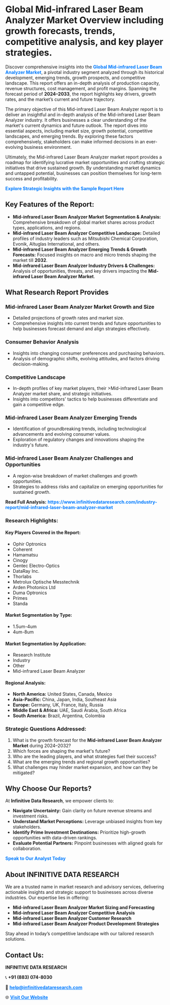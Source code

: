<h1>Global Mid-infrared Laser Beam Analyzer Market Overview including growth forecasts, trends, competitive analysis, and key player strategies.</h1>
<p>
Discover comprehensive insights into the 
<a href="https://www.infinitivedataresearch.com/industry-report/mid-infrared-laser-beam-analyzer-market" rel="dofollow" style="color: #007BFF; text-decoration: none;"><strong>Global Mid-infrared Laser Beam Analyzer Market</strong></a>, a pivotal industry segment analyzed through its historical development, emerging trends, growth prospects, and competitive landscape. This report offers an in-depth analysis of production capacity, revenue structures, cost management, and profit margins. Spanning the forecast period of <strong>2024–2033</strong>, the report highlights key drivers, growth rates, and the market’s current and future trajectory.
</p>
<p>
The primary objective of this Mid-infrared Laser Beam Analyzer report is to deliver an insightful and in-depth analysis of the Mid-infrared Laser Beam Analyzer industry. It offers businesses a clear understanding of the market's current dynamics and future outlook. The report dives into essential aspects, including market size, growth potential, competitive landscapes, and emerging trends. By exploring these factors comprehensively, stakeholders can make informed decisions in an ever-evolving business environment.
</p>
<p>
Ultimately, the Mid-infrared Laser Beam Analyzer market report provides a roadmap for identifying lucrative market opportunities and crafting strategic initiatives that drive sustained growth. By understanding market dynamics and untapped potential, businesses can position themselves for long-term success and profitability.
</p>
<p>
<a href="https://www.infinitivedataresearch.com/request-sample/reportId=112817" style="color: #007BFF; text-decoration: none;"><strong>Explore Strategic Insights with the Sample Report Here</strong></a>
</p>

<h2>Key Features of the Report:</h2>
<ul>
<li><strong>Mid-infrared Laser Beam Analyzer Market Segmentation & Analysis:</strong> Comprehensive breakdown of global market shares across product types, applications, and regions.</li>
<li><strong>Mid-infrared Laser Beam Analyzer Competitive Landscape:</strong> Detailed profiles of industry leaders such as Mitsubishi Chemical Corporation, Evonik, Altuglas International, and others.</li>
<li><strong>Mid-infrared Laser Beam Analyzer Emerging Trends & Growth Forecasts:</strong> Focused insights on macro and micro trends shaping the market till <strong>2032</strong>.</li>
<li><strong>Mid-infrared Laser Beam Analyzer Industry Drivers & Challenges:</strong> Analysis of opportunities, threats, and key drivers impacting the <strong>Mid-infrared Laser Beam Analyzer Market</strong>.</li>
</ul>

<h2>What Research Report Provides</h2>
<h3>Mid-infrared Laser Beam Analyzer Market Growth and Size</h3>
<ul>
<li>Detailed projections of growth rates and market size.</li>
<li>Comprehensive insights into current trends and future opportunities to help businesses forecast demand and align strategies effectively.</li>
</ul>

<h3>Consumer Behavior Analysis</h3>
<ul>
<li>Insights into changing consumer preferences and purchasing behaviors.</li>
<li>Analysis of demographic shifts, evolving attitudes, and factors driving decision-making.</li>
</ul>

<h3>Competitive Landscape</h3>
<ul>
<li>In-depth profiles of key market players, their >Mid-infrared Laser Beam Analyzer market share, and strategic initiatives.</li>
<li>Insights into competitors' tactics to help businesses differentiate and gain a competitive edge.</li>
</ul>

<h3>Mid-infrared Laser Beam Analyzer Emerging Trends</h3>
<ul>
<li>Identification of groundbreaking trends, including technological advancements and evolving consumer values.</li>
<li>Exploration of regulatory changes and innovations shaping the industry's future.</li>
</ul>

<h3>Mid-infrared Laser Beam Analyzer Challenges and Opportunities</h3>
<ul>
<li>A region-wise breakdown of market challenges and growth opportunities.</li>
<li>Strategies to address risks and capitalize on emerging opportunities for sustained growth.</li>
</ul>
<p><strong>Read Full Analysis:</strong> <a href="https://www.infinitivedataresearch.com/industry-report/mid-infrared-laser-beam-analyzer-market" rel="dofollow" style="color: #007BFF; text-decoration: none;"><strong>https://www.infinitivedataresearch.com/industry-report/mid-infrared-laser-beam-analyzer-market</strong></a></p>
<h3>Research Highlights:</h3>
<h4>Key Players Covered in the Report:</h4>
<ul><li>Ophir Optronics</li><li>Coherent</li><li>Hamamatsu</li><li>Cinogy</li><li>Gentec Electro-Optics</li><li>DataRay Inc.</li><li>Thorlabs</li><li>Metrolux Optische Messtechnik</li><li>Arden Photonics Ltd</li><li>Duma Optronics</li><li>Primes</li><li>Standa</li></ul>
<h4>Market Segmentation by Type:</h4>
<ul><li>1.5um-4um</li><li>4um-8um</li></ul>
<h4>Market Segmentation by Application:</h4>
<ul><li>Research Institute</li><li>Industry</li><li>Other</li><li>Mid-infrared Laser Beam Analyzer</li></ul>

<h4>Regional Analysis:</h4>
<ul>
<li><strong>North America:</strong> United States, Canada, Mexico</li>
<li><strong>Asia-Pacific:</strong> China, Japan, India, Southeast Asia</li>
<li><strong>Europe:</strong> Germany, UK, France, Italy, Russia</li>
<li><strong>Middle East & Africa:</strong> UAE, Saudi Arabia, South Africa</li>
<li><strong>South America:</strong> Brazil, Argentina, Colombia</li>
</ul>

<h3>Strategic Questions Addressed:</h3>
<ol>
<li>What is the growth forecast for the <strong>Mid-infrared Laser Beam Analyzer Market</strong> during 2024–2032?</li>
<li>Which forces are shaping the market's future?</li>
<li>Who are the leading players, and what strategies fuel their success?</li>
<li>What are the emerging trends and regional growth opportunities?</li>
<li>What challenges may hinder market expansion, and how can they be mitigated?</li>
</ol>

<h2>Why Choose Our Reports?</h2>
<p>At <strong>Infinitive Data Research</strong>, we empower clients to:</p>
<ul>
<li><strong>Navigate Uncertainty:</strong> Gain clarity on future revenue streams and investment risks.</li>
<li><strong>Understand Market Perceptions:</strong> Leverage unbiased insights from key stakeholders.</li>
<li><strong>Identify Prime Investment Destinations:</strong> Prioritize high-growth opportunities with data-driven rankings.</li>
<li><strong>Evaluate Potential Partners:</strong> Pinpoint businesses with aligned goals for collaboration.</li>
</ul>
<p><a href="https://www.infinitivedataresearch.com/industry-report/mid-infrared-laser-beam-analyzer-market" rel="dofollow" style="color: #007BFF; text-decoration: none;"><strong>Speak to Our Analyst Today</strong></a></p>

<h2>About INFINITIVE DATA RESEARCH</h2>
<p>We are a trusted name in market research and advisory services, delivering actionable insights and strategic support to businesses across diverse industries. Our expertise lies in offering:</p>
<ul>
<li><strong>Mid-infrared Laser Beam Analyzer Market Sizing and Forecasting</strong></li>
<li><strong>Mid-infrared Laser Beam Analyzer Competitive Analysis</strong></li>
<li><strong>Mid-infrared Laser Beam Analyzer Customer Research</strong></li>
<li><strong>Mid-infrared Laser Beam Analyzer Product Development Strategies</strong></li>
</ul>
<p>Stay ahead in today’s competitive landscape with our tailored research solutions.</p>

<h2>Contact Us:</h2>
<p><strong>INFINITIVE DATA RESEARCH</strong></p>
<p>📞 <strong>+91 (883) 074-8030</strong></p>
<p>📧 <strong><a href="mailto:help@infinitivedataresearch.com" style="color: #007BFF;">help@infinitivedataresearch.com</a></strong></p>
<p>🌐 <strong><a href="https://www.infinitivedataresearch.com" rel="dofollow" style="color: #007BFF;">Visit Our Website</a></strong></p>